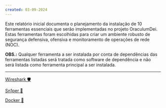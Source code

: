 ```yaml
---
created: 03-09-2024
---
```

Este relatório inicial documenta o planejamento da instalação de 10 ferramentas essenciais que serão implementadas no projeto OraculumDei. Estas ferramentas foram escolhidas para criar um ambiente robusto de segurança defensiva, ofensiva e monitoramento de operações de rede (NOC). 

**OBS.:** Qualquer ferramenta a ser instalada por conta de dependências das ferramentas listadas será tratada como software de dependência e não será listada como ferramenta principal a ser instalada.
___
[Wireshark 🛡️](https://github.com/AnubisChacal/O4rculumD3i/blob/main/Ferramentas/Path-1/Wireshark%20%F0%9F%9B%A1%EF%B8%8F.md)

[Sn1per 🔫](https://github.com/AnubisChacal/O4rculumD3i/blob/main/Ferramentas/Path-1/Sn1per%20%F0%9F%94%AB.md)

[Docker 🐳](https://github.com/AnubisChacal/O4rculumD3i/blob/main/Ferramentas/Path-1/Docker%20%F0%9F%90%B3.md)
